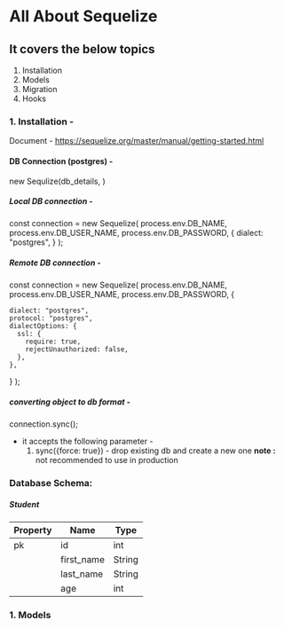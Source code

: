 # All About Sequelize

## It covers the below topics

1. Installation
2. Models
3. Migration
4. Hooks

### 1. Installation -

Document - https://sequelize.org/master/manual/getting-started.html

#### DB Connection (postgres) -

new Sequlize(db_details, )

##### Local DB connection -

const connection = new Sequelize(
process.env.DB_NAME,
process.env.DB_USER_NAME,
process.env.DB_PASSWORD,
{
dialect: "postgres",
}
);

##### Remote DB connection -

const connection = new Sequelize(
process.env.DB_NAME,
process.env.DB_USER_NAME,
process.env.DB_PASSWORD,
{

    dialect: "postgres",
    protocol: "postgres",
    dialectOptions: {
      ssl: {
        require: true,
        rejectUnauthorized: false,
      },
    },

}
);

##### converting object to db format -

connection.sync();

- it accepts the following parameter -
  1. sync({force: true}) - drop existing db and create a new one
     **note :** not recommended to use in production

### Database Schema:

##### Student

| Property | Name       | Type   |
| -------- | ---------- | ------ |
| pk       | id         | int    |
|          | first_name | String |
|          | last_name  | String |
|          | age        | int    |

### 1. Models
